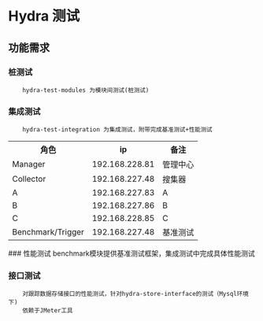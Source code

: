 Hydra 测试
================================================

功能需求
-----------------------------------------------
### 桩测试
        hydra-test-modules 为模块间测试(桩测试)
### 集成测试
        hydra-test-integration 为集成测试，附带完成基准测试+性能测试
<table>
    <tr>
        <th>角色</th>
        <th>ip</th>
        <th>备注</th>
    </tr>
    <tr>
        <td>Manager</td>
        <td>192.168.228.81</td>
        <td>管理中心</td>
    </tr>
    <tr>
        <td>Collector</td>
        <td>192.168.227.48</td>
        <td>搜集器</td>
    </tr>
    <tr>
        <td>A</td>
        <td>192.168.227.83</td>
        <td>A</td>
    </tr>
    <tr>
        <td>B</td>
        <td>192.168.227.86</td>
        <td>B</td>
    </tr>
    <tr>
        <td>C</td>
        <td>192.168.228.85</td>
        <td>C</td>
    </tr>
    <tr>
        <td>Benchmark/Trigger</td>
        <td>192.168.227.48</td>
        <td>基准测试</td>
    </tr>
</table>
### 性能测试
        benchmark模块提供基准测试框架，集成测试中完成具体性能测试

### 接口测试
        对跟踪数据存储接口的性能测试，针对hydra-store-interface的测试（Mysql环境下)
        依赖于JMeter工具





